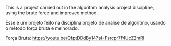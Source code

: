 This is a project carried out in the algorithm analysis project discipline, using the brute force and improved method.

Esse é um projeto feito na disciplina projeto de analise de algoritmo, usando o método força bruta e melhorado.

Força Bruta: https://youtu.be/QfptDDdBy14?si=Fsrcpr7f4UcZ2mRl
